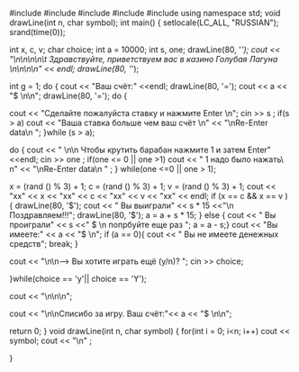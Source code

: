 #include <iostream>
#include <cstdlib>
#include <string>
#include <ctime>
#include <locale>
using namespace std;
void drawLine(int n, char symbol);
int main()
{
setlocale(LC_ALL, "RUSSIAN");
srand(time(0));



int x, c, v;
char choice;
int a = 10000;
int  s, one;
drawLine(80, '_');
cout << "\n\n\n\n\t Здравствуйте, приветствуем вас в казино Голубая Лагуна \n\n\n\n" << endl;
drawLine(80, '_');

int g = 1;
do {
cout << "Ваш счёт:" <<endl;
drawLine(80, '=');
cout << a << "$ \n\n";
drawLine(80, '=');
do {

cout << "Сделайте пожалуйста ставку и нажмите Enter \n";
cin >> s ;
if(s > a)
cout << "Ваша ставка больше чем ваш счёт \n"
      << "\nRe-Enter data\n ";
}while (s > a);

do {
cout <<  " \n\n Чтобы крутить барабан нажмите 1 и затем Enter" <<endl;
cin >> one ;
if(one <= 0 || one >1)
cout << " 1 надо было нажать\ n"
           << "\nRe-Enter data\n " ;
} while(one <=0 || one > 1);



x = (rand () % 3) + 1;
c = (rand () % 3) + 1;
v = (rand () % 3) + 1;
cout << "xx" << x << "xx" << c << "xx" << v << "xx" << endl;
if (x == c && x == v ) {
        drawLine(80, '$');
cout << " Вы выиграли" << s * 15 <<"\n Поздравляем!!!";
drawLine(80, '$');
a = a + s * 15;
}
else {
cout << " Вы проиграли" << s <<" $ \n попрбуйте еще раз ";
a = a - s;}
cout << "Вы имеете:" << a << "$ \n";
if (a == 0){
cout << " Вы не имеете денежных средств";
        break;
}

cout << "\n\n--> Вы хотите играть ещё (y/n)? ";
cin >> choice;

}while(choice == 'y'|| choice == 'Y');


cout << "\n\n\n";

cout << "\n\nСписибо за игру. Ваш счёт:"<< a << "$ \n\n";

return 0;
}
void drawLine(int n, char symbol)
{
    for(int i = 0; i<n; i++)
    cout << symbol;
    cout << "\n" ;

}

